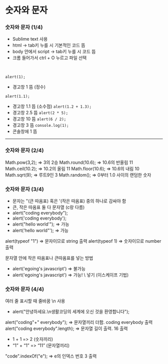 # 숫자와 문자
### 숫자와 문자 (1/4)
- Sublime text 사용
- html -> tab키 누를 시 기본적인 코드 뜸
- body 안에서 script -> tab키 누를 시 코드 뜸
- 크롬 들어가서 ctrl + O 누르고 파일 선택
</br>

`alert(1);`
- 경고창 1 뜸 (정수)

`alert(1.1);`
- 경고창 1.1 뜸 (소수점)
`alert(1.2 + 1.3);` 
- 경고창 2.5 뜸
`alert(2 * 5);`
- 경고창 10 뜸
`alert(6 / 2);`
- 경고창 3 뜸
`console.log(1);`
- 콘솔창에 1 뜸

---

### 숫자와 문자 (2/4)
Math.pow(3,2); => 3의 2승
Math.round(10.6); => 10.6의 반올림 11
Math.ceil(10.2); => 10.2의 올림 11
Math.floor(10.6); => 10.6의 내림 10
Math.sqrt(9); => 루트9인 3
Math.random(); => 0부터 1.0 사이의 랜덤한 숫자

### 숫자와 문자 (3/4)
- 문자는 "(큰 따옴표) 혹은 '(작은 따옴표) 중의 하나로 감싸야 함
- 큰, 작은 따옴표 둘 다 문자열 (c랑 다름)
- alert("coding everybody");
- alert('coding everybody');
- alert("hello world'"); => 가능
- alert('hello world"'); => 가능

alert(typeof "1") => 문자이므로 string 출력
alert(typeof 1) => 숫자이므로 number 출력

문자열 안에 작은 따옴표나 큰따옴표를 넣는 방법
- alert('egoing's javascript') => 불가능
- alert('egoing\'s javascript') => 가능! \ 넣기 (이스케이프 기법) 

### 숫자와 문자 (4/4)
여러 줄 표시할 때 줄바꿈 \n 사용
- alert("안녕하세요.\n생활코딩의 세계에 오신 것을 환영합니다");

alert("coding"+" everybody"); => 문자열끼리 더함. coding everybody 출력
alert("coding everybody".length); => 문자열 길이 출력. 16 출력
- 1 + 1 => 2 (숫자끼리)
- “1” + “1” => “11” (문자열끼리)

"code".indexOf("e"); => e의 인덱스 번호 3 출력

